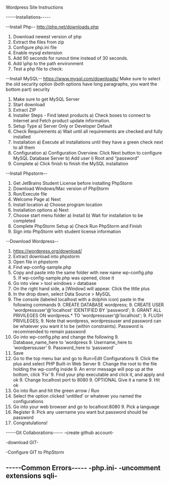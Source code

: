 Wordpress Site Instructions

-----Installations-----

--Install Php--
	http://php.net/downloads.php 
1. Download newest version of php
2. Extract the files from zip
3. Configure php.ini file
4. Enable mysql extension 
5. Add 90 seconds for runout time instead of 30 seconds. 
6. Add \php to the path environment 
7. Test a php file to check: <?php phpinfo(); ?>

--Install MySQL--
https://www.mysql.com/downloads/ 
	Make sure to select the old security option (both options have long paragraphs, you want the bottom part) security 
1. Make sure to get MySQL Server
2. Start download
3. Extract ZIP
4. Installer Steps - Find latest products
    a) Check boxes to connect to Internet and Fetch product update information.
5. Setup Type
    a) Server Only or Developer Default
6. Check Requirements
    a) Wait until all requirements are checked and fully installed
7. Installation 
    a) Execute all installations until they have a green check next to all them
8. Configuration 
    a) Configuration Overview. Click Next button to configure MySQL Database Server 
    b) Add user
        i) Root and “password”
9. Complete
    a) Click finish to finish the MySQL installation

--Install Phpstorm--
1. Get JetBrains Student License before installing PhpStorm
2. Download Windows/Mac version of PhpStorm
3. Run/Execute file
4. Welcome Page
    a) Next 
5. Install location
    a) Choose program location 
6. Installation options
    a) Next 
7. Choose start menu folder 
    a) Install 
    b) Wait for installation to be completed
8. Complete PhpStorm Setup
    a) Check Run PhpStorm and Finish 
9. Sign into PhpStorm with student license information 

--Download Wordpress--
1. https://wordpress.org/download/ 
2. Extract download into phpstorm
3. Open file in phpstorm
4. Find wp-config-sample.php
5. Copy and paste into the same folder with new name wp-config.php <br>
    5. If wp-config-sample.php was opened, close it
6. Go into view > tool windows > database
7. On the right hand side, a [Window] will appear. Click the little plus
8. In the drop down, select Data Source > MySQL
9. The console (labeled localhost with a dolphin icon) paste in the following commands 
    9. CREATE DATABASE wordpress;
    9. CREATE USER 'wordpressuser'@'localhost' IDENTIFIED BY 'password';
    9. GRANT ALL PRIVILEGES ON wordpress.* TO 'wordpressuser'@'localhost';
    9. FLUSH PRIVILEGES;
        9. Note that wordpress, wordpressuser and password can be whatever you want it to be (within constraints). Password is recommended to remain password 
10. Go into wp-config.php and change the following
    9. Database_name_here to ‘wordpress
    9. Username_here to ‘wordperssuser’
    9. Password_here to ‘password’
11. Save
12. Go to the top menu bar and go to Run>Edit Configurations 
    9. Click the plus and select PHP Built-in Web Server 
    9. Change the root to the file holding the wp-config inside 
    9. An error message will pop up at the bottom, click ‘Fix’
    9. Find your php executable and click it, and apply and ok
    9. Change localhost port to 8080 
    9. OPTIONAL Give it a name
    9. Hit ok
13. Go into Run and hit the green arrow / Run
14. Select the option clicked ‘untitled’ or whatever you named the configurations 
15. Go into your web browser and go to localhost:8080
    9. Pick a language 
16. Register 
    9. Pick any username you want but password should be password
17. Congratulations!


-----Git Collaborations-----
-create github account-

-download GIT-

-Configure GIT to PhpStorm

-----Common Errors-----
-php.ini-
-uncomment extensions sqli-
-
